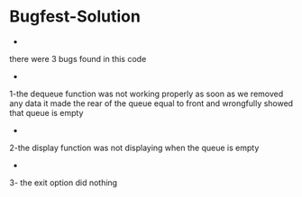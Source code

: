 # Bugfest-Solution
-

there were 3 bugs found in this code



-
1-the dequeue function was not working properly as soon as we removed any data it made the rear of the queue equal to front and wrongfully showed that queue is empty


-
2-the display function was not displaying when the queue is empty


-
3- the exit option did nothing  
